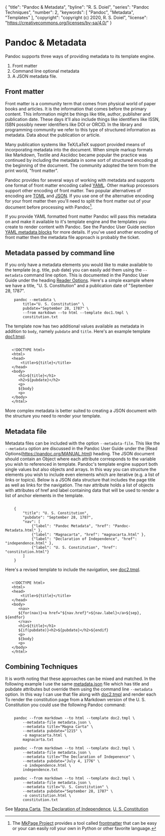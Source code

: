 {
    "title": "Pandoc & Metadata",
    "byline": "R. S. Doiel",
    "series": "Pandoc Techniques",
    "number": 2,
    "keywords": [ "Pandoc", "Metadata", "Templates" ],
    "copyright": "copyright (c) 2020, R. S. Doiel",
    "license": "https://creativecommons.org/licenses/by-sa/4.0/"
}


Pandoc & Metadata 
=================

Pandoc supports three ways of providing metadata to its template
engine. 

1. Front matter
2. Command line optional metadata
3. A JSON metadata file.

Front matter
------------

Front matter is a community term that comes from physical world
of paper books and articles.  It is the information that comes 
before the primary content.  This information might be things 
like title, author, publisher and publication date. These days 
it'll also include things like identifiers like ISSN, ISBN possibly 
newer identifiers like DOI or ORCID. In the library and programming
community we refer to this type of structured information as
metadata.  Data about the publication or article.

Many publication systems like TeX/LaTeX support provided means of 
incorporating metadata into the document.  When simple markup formats 
like Markdown, Textile and Asciidoc became popular the practice was 
continued by including the metadata in some sort of structured encoding
at the beginning of the document. The community adopted the term from
the print world, "front matter". 

Pandoc provides for several ways of working with metadata and supports
one format of front matter encoding called [YAML](https://yaml.org/). 
Other markup processors support other encoding of front matter. Two
popular alternatives of encoding are [TOML](https://toml.io/en/) and 
[JSON](https://json.org).  If you use one of the alternative encoding
for your front matter then you'll need to split the front matter
out of your document before processing with Pandoc[^1].  

[^1]: The [MkPage Project](https://caltechlibrary.github.io/mkpage/) provides a tool called [frontmatter](https://caltechlibrary.github.io/mkpage/docs/frontmatter/) that can be easy or your can easily roll your own in Python or other favorite language.


If you provide YAML formatted front matter Pandoc will pass this
metadata on and make it available to it's template engine and the
templates you create to render content with Pandoc. See the Pandoc
User Guide section [YAML metadata blocks](https://pandoc.org/MANUAL.html#extension-yaml_metadata_block) for more details. If you've used another
encoding of front matter then the metadata file approach is probably
the ticket.

Metadata passed by command line
-------------------------------

If you only have a metadata elements you would like to
make available to the template (e.g. title, pub date) you
can easily add them using the `--metadata` command line option.
This is documented in the Pandoc User Guide under the heading
[Reader Options](https://pandoc.org/MANUAL.html). Here's a simple
example where we have a title, "U. S. Constitution" and a
publication date of "September 28, 1787".

~~~{.shell}
    pandoc --metadata \
        title="U. S. Constitution" \
        pubdate="September 28, 1787" \
        --from markdown --to html --template doc1.tmpl \
        constitution.txt
~~~

The template now has two additional values available as metadata
in addition to `body`, namely `pubdate` and `title`. Here's an
example template [doc1.tmpl](doc1.tmpl).

~~~

   <!DOCTYPE html>
   <html>
   <head>
       <title>${title}</title>
   </head>
   <body>
      <h1>${title}</h1>
      <h2>${pubdate}</h2>
      <p>
      ${body}
      <p>
   </body>
   </html>

~~~

More complex metadata is better suited to creating a JSON document
with the structure you need to render your template.


Metadata file
-------------

Metadata files can be included with the option `--metadata-file`. This
like the `--metadata` option are discussed in the Pandoc User Guide under
the [Read Options(https://pandoc.org/MANUAL.html) heading.  The JSON 
document should contain an Object where each attribute corresponds to
the variable you wish to referenced in template.  Pandoc's template
engine support both single values but also objects and arrays. In this
way you can structure the elements you wish to include even elements
which are iterative (e.g. a list of links or topics). Below is a
JSON data structure that includes the page title as well as links
for the navigation.  The nav attribute holds a list of objects 
with attributes of href and label containing data that will be used
to render a list of anchor elements in the template.


~~~{.json}

    {
        "title": "U. S. Constitution",
        "pubdate": "September 28, 1787",
        "nav": [
            {"label": "Pandoc Metadata", "href": "Pandoc-Metadata.html" },
            {"label": "Magnacarta", "href": "magnacarta.html" },
            {"label": "Declaration of Independence", "href": "independence.html" },
            {"label": "U. S. Constitution", "href": "constitution.html"}
        ]
    }

~~~

Here's a revised template to include the navigation,
see [doc2.tmpl](doc2.tmpl).

~~~

   <!DOCTYPE html>
   <html>
   <head>
       <title>${title}</title>
   </head>
   <body>
      <nav>
      ${for(nav)}<a href="${nav.href}">${nav.label}</a>${sep}, ${endfor}
      </nav>
      <h1>${title}</h1>
      ${if(pubdate)}<h2>${pubdate}</h2>${endif}
      <p>
      ${body}
      <p>
   </body>
   </html>

~~~


Combining Techniques
--------------------

It is worth noting that these approaches can be mixed and matched.
In the following example I use the same [metadata.json](metadata.json)
file which has title and pubdate attributes but override them
using the command line `--metadata` option. In this way I can use that 
file along with [doc2.tmpl](doc2.tmpl) and render each 
To render the constitution page from a Markdown version of the 
U. S. Constitution you could use the following Pandoc command:

~~~{.shell}

	pandoc --from markdown --to html --template doc2.tmpl \
        --metadata-file metadata.json \
        --metadata title="Magna Carta" \
		--metadata pubdate="1215" \
		-o magnacarta.html \
		magnacarta.txt

	pandoc --from markdown --to html --template doc2.tmpl \
        --metadata-file metadata.json \
        --metadata title="The Declaration of Indepenence" \
		--metadata pubdate="July 4, 1776" \
        -o independence.html \
        independence.txt

	pandoc --from markdown --to html --template doc2.tmpl \
        --metadata-file metadata.json \
        --metadata title="U. S. Constitution" \
		--metadata pubdate="September 28, 1787" \
        -o constitution.html \
        constitution.txt

~~~

See [Magna Carta](magnacarta.html), [The Declaration of Independence](independence.html), [U. S. Constitution](constitution.html)



